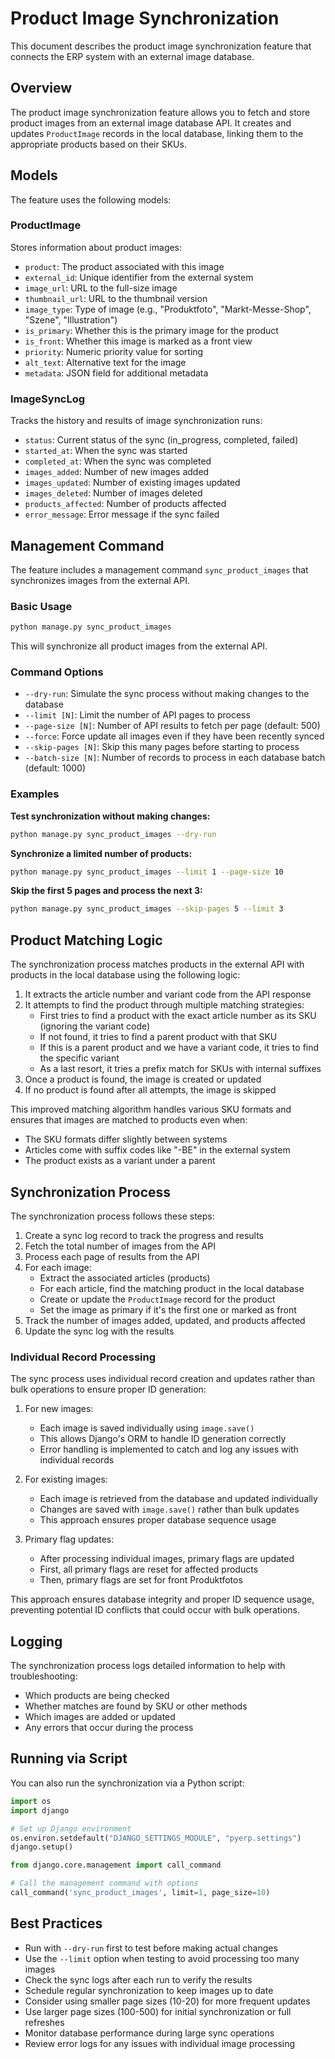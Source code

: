 # Product Image Synchronization

This document describes the product image synchronization feature that connects the ERP system with an external image database.

## Overview

The product image synchronization feature allows you to fetch and store product images from an external image database API. It creates and updates `ProductImage` records in the local database, linking them to the appropriate products based on their SKUs.

## Models

The feature uses the following models:

### ProductImage

Stores information about product images:

- `product`: The product associated with this image
- `external_id`: Unique identifier from the external system
- `image_url`: URL to the full-size image
- `thumbnail_url`: URL to the thumbnail version
- `image_type`: Type of image (e.g., "Produktfoto", "Markt-Messe-Shop", "Szene", "Illustration")
- `is_primary`: Whether this is the primary image for the product
- `is_front`: Whether this image is marked as a front view
- `priority`: Numeric priority value for sorting
- `alt_text`: Alternative text for the image
- `metadata`: JSON field for additional metadata

### ImageSyncLog

Tracks the history and results of image synchronization runs:

- `status`: Current status of the sync (in_progress, completed, failed)
- `started_at`: When the sync was started
- `completed_at`: When the sync was completed
- `images_added`: Number of new images added
- `images_updated`: Number of existing images updated
- `images_deleted`: Number of images deleted
- `products_affected`: Number of products affected
- `error_message`: Error message if the sync failed

## Management Command

The feature includes a management command `sync_product_images` that synchronizes images from the external API.

### Basic Usage

```bash
python manage.py sync_product_images
```

This will synchronize all product images from the external API.

### Command Options

- `--dry-run`: Simulate the sync process without making changes to the database
- `--limit [N]`: Limit the number of API pages to process
- `--page-size [N]`: Number of API results to fetch per page (default: 500)
- `--force`: Force update all images even if they have been recently synced
- `--skip-pages [N]`: Skip this many pages before starting to process
- `--batch-size [N]`: Number of records to process in each database batch (default: 1000)

### Examples

**Test synchronization without making changes:**
```bash
python manage.py sync_product_images --dry-run
```

**Synchronize a limited number of products:**
```bash
python manage.py sync_product_images --limit 1 --page-size 10
```

**Skip the first 5 pages and process the next 3:**
```bash
python manage.py sync_product_images --skip-pages 5 --limit 3
```

## Product Matching Logic

The synchronization process matches products in the external API with products in the local database using the following logic:

1. It extracts the article number and variant code from the API response
2. It attempts to find the product through multiple matching strategies:
   - First tries to find a product with the exact article number as its SKU (ignoring the variant code)
   - If not found, it tries to find a parent product with that SKU
   - If this is a parent product and we have a variant code, it tries to find the specific variant
   - As a last resort, it tries a prefix match for SKUs with internal suffixes
3. Once a product is found, the image is created or updated
4. If no product is found after all attempts, the image is skipped

This improved matching algorithm handles various SKU formats and ensures that images are matched to products even when:
- The SKU formats differ slightly between systems
- Articles come with suffix codes like "-BE" in the external system
- The product exists as a variant under a parent

## Synchronization Process

The synchronization process follows these steps:

1. Create a sync log record to track the progress and results
2. Fetch the total number of images from the API
3. Process each page of results from the API
4. For each image:
   - Extract the associated articles (products)
   - For each article, find the matching product in the local database
   - Create or update the `ProductImage` record for the product
   - Set the image as primary if it's the first one or marked as front
5. Track the number of images added, updated, and products affected
6. Update the sync log with the results

### Individual Record Processing

The sync process uses individual record creation and updates rather than bulk operations to ensure proper ID generation:

1. For new images:
   - Each image is saved individually using `image.save()` 
   - This allows Django's ORM to handle ID generation correctly
   - Error handling is implemented to catch and log any issues with individual records

2. For existing images:
   - Each image is retrieved from the database and updated individually
   - Changes are saved with `image.save()` rather than bulk updates
   - This approach ensures proper database sequence usage

3. Primary flag updates:
   - After processing individual images, primary flags are updated
   - First, all primary flags are reset for affected products
   - Then, primary flags are set for front Produktfotos

This approach ensures database integrity and proper ID sequence usage, preventing potential ID conflicts that could occur with bulk operations.

## Logging

The synchronization process logs detailed information to help with troubleshooting:

- Which products are being checked
- Whether matches are found by SKU or other methods
- Which images are added or updated
- Any errors that occur during the process

## Running via Script

You can also run the synchronization via a Python script:

```python
import os
import django

# Set up Django environment
os.environ.setdefault("DJANGO_SETTINGS_MODULE", "pyerp.settings")
django.setup()

from django.core.management import call_command

# Call the management command with options
call_command('sync_product_images', limit=1, page_size=10)
```

## Best Practices

- Run with `--dry-run` first to test before making actual changes
- Use the `--limit` option when testing to avoid processing too many images
- Check the sync logs after each run to verify the results
- Schedule regular synchronization to keep images up to date
- Consider using smaller page sizes (10-20) for more frequent updates
- Use larger page sizes (100-500) for initial synchronization or full refreshes
- Monitor database performance during large sync operations
- Review error logs for any issues with individual image processing 